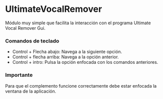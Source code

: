# UltimateVocalRemover

Módulo muy simple que facilita la interacción con el programa Ultimate Vocal Remover Gui.

### Comandos de teclado

* Control + Flecha abajo: Navega a la siguiente opción.
* Control + flecha arriba: Navega a la opción anterior.
* Control + intro: Pulsa la opción enfocada con los comandos anteriores.

### Importante

Para que el complemento funcione correctamente debe estar enfocada la ventana de la aplicación.